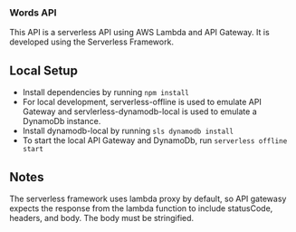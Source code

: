 ### Words API
This API is a serverless API using AWS Lambda and API Gateway.  It is developed using the Serverless Framework.

## Local Setup
- Install dependencies by running `npm install`
- For local development, serverless-offline is used to emulate API Gateway and servlerless-dynamodb-local is used to emulate a DynamoDb instance.
- Install dynamodb-local by running `sls dynamodb install`
- To start the local API Gateway and DynamoDb, run `serverless offline start`

## Notes
The serverless framework uses lambda proxy by default, so API gatewasy expects the response from the lambda function to include statusCode, headers, and body.  The body must be stringified.